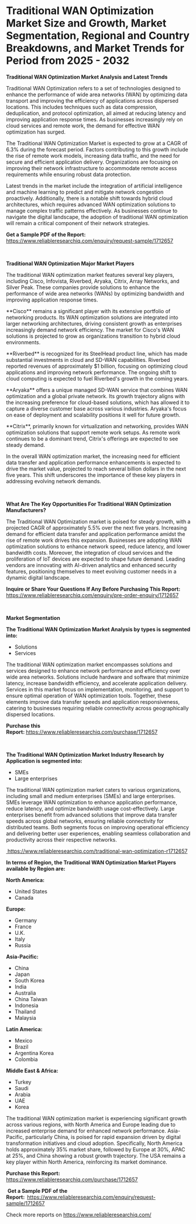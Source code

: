 <p><h1>Traditional WAN Optimization Market Size and Growth, Market Segmentation, Regional and Country Breakdowns, and Market Trends for Period from 2025 -  2032</h1></p><p><strong>Traditional WAN Optimization Market Analysis and Latest Trends</strong></p>
<p><p>Traditional WAN Optimization refers to a set of technologies designed to enhance the performance of wide area networks (WAN) by optimizing data transport and improving the efficiency of applications across dispersed locations. This includes techniques such as data compression, deduplication, and protocol optimization, all aimed at reducing latency and improving application response times. As businesses increasingly rely on cloud services and remote work, the demand for effective WAN optimization has surged.</p><p>The Traditional WAN Optimization Market is expected to grow at a CAGR of 6.3% during the forecast period. Factors contributing to this growth include the rise of remote work models, increasing data traffic, and the need for secure and efficient application delivery. Organizations are focusing on improving their network infrastructure to accommodate remote access requirements while ensuring robust data protection. </p><p>Latest trends in the market include the integration of artificial intelligence and machine learning to predict and mitigate network congestion proactively. Additionally, there is a notable shift towards hybrid cloud architectures, which requires advanced WAN optimization solutions to manage complex traffic patterns effectively. As businesses continue to navigate the digital landscape, the adoption of traditional WAN optimization will remain a critical component of their network strategies.</p></p>
<p><strong>Get a Sample PDF of the Report:&nbsp;</strong> <a href="https://www.reliableresearchiq.com/enquiry/request-sample/1712657?utm_campaign=104&utm_medium=2&utm_source=Github&utm_content=ia&utm_term=11012025&utm_id=traditional-wan-optimization">https://www.reliableresearchiq.com/enquiry/request-sample/1712657</a></p>
<p>&nbsp;</p>
<p><strong>Traditional WAN Optimization Major Market Players</strong></p>
<p><p>The traditional WAN optimization market features several key players, including Cisco, Infovista, Riverbed, Aryaka, Citrix, Array Networks, and Silver Peak. These companies provide solutions to enhance the performance of wide area networks (WANs) by optimizing bandwidth and improving application response times.</p><p>**Cisco** remains a significant player with its extensive portfolio of networking products. Its WAN optimization solutions are integrated into larger networking architectures, driving consistent growth as enterprises increasingly demand network efficiency. The market for Cisco's WAN solutions is projected to grow as organizations transition to hybrid cloud environments.</p><p>**Riverbed** is recognized for its SteelHead product line, which has made substantial investments in cloud and SD-WAN capabilities. Riverbed reported revenues of approximately $1 billion, focusing on optimizing cloud applications and improving network performance. The ongoing shift to cloud computing is expected to fuel Riverbed's growth in the coming years.</p><p>**Aryaka** offers a unique managed SD-WAN service that combines WAN optimization and a global private network. Its growth trajectory aligns with the increasing preference for cloud-based solutions, which has allowed it to capture a diverse customer base across various industries. Aryaka's focus on ease of deployment and scalability positions it well for future growth.</p><p>**Citrix**, primarily known for virtualization and networking, provides WAN optimization solutions that support remote work setups. As remote work continues to be a dominant trend, Citrix's offerings are expected to see steady demand. </p><p>In the overall WAN optimization market, the increasing need for efficient data transfer and application performance enhancements is expected to drive the market value, projected to reach several billion dollars in the next five years. This shift underscores the importance of these key players in addressing evolving network demands.</p></p>
<p>&nbsp;</p>
<p><strong>What Are The Key Opportunities For Traditional WAN Optimization Manufacturers?</strong></p>
<p><p>The Traditional WAN Optimization market is poised for steady growth, with a projected CAGR of approximately 5.5% over the next five years. Increasing demand for efficient data transfer and application performance amidst the rise of remote work drives this expansion. Businesses are adopting WAN optimization solutions to enhance network speed, reduce latency, and lower bandwidth costs. Moreover, the integration of cloud services and the proliferation of IoT devices are expected to shape future demand. Leading vendors are innovating with AI-driven analytics and enhanced security features, positioning themselves to meet evolving customer needs in a dynamic digital landscape.</p></p>
<p><strong>Inquire or Share Your Questions If Any Before Purchasing This Report:</strong> <a href="https://www.reliableresearchiq.com/enquiry/pre-order-enquiry/1712657?utm_campaign=104&utm_medium=2&utm_source=Github&utm_content=ia&utm_term=11012025&utm_id=traditional-wan-optimization">https://www.reliableresearchiq.com/enquiry/pre-order-enquiry/1712657</a></p>
<p>&nbsp;</p>
<p><strong>Market Segmentation</strong></p>
<p><strong>The Traditional WAN Optimization Market Analysis by types is segmented into:</strong></p>
<p><ul><li>Solutions</li><li>Services</li></ul></p>
<p><p>The traditional WAN optimization market encompasses solutions and services designed to enhance network performance and efficiency over wide area networks. Solutions include hardware and software that minimize latency, increase bandwidth efficiency, and accelerate application delivery. Services in this market focus on implementation, monitoring, and support to ensure optimal operation of WAN optimization tools. Together, these elements improve data transfer speeds and application responsiveness, catering to businesses requiring reliable connectivity across geographically dispersed locations.</p></p>
<p><strong>Purchase this Report:&nbsp;</strong><a href="https://www.reliableresearchiq.com/purchase/1712657?utm_campaign=104&utm_medium=2&utm_source=Github&utm_content=ia&utm_term=11012025&utm_id=traditional-wan-optimization">https://www.reliableresearchiq.com/purchase/1712657</a></p>
<p>&nbsp;</p>
<p><strong>The Traditional WAN Optimization Market Industry Research by Application is segmented into:</strong></p>
<p><ul><li>SMEs</li><li>Large enterprises</li></ul></p>
<p><p>The traditional WAN optimization market caters to various organizations, including small and medium enterprises (SMEs) and large enterprises. SMEs leverage WAN optimization to enhance application performance, reduce latency, and optimize bandwidth usage cost-effectively. Large enterprises benefit from advanced solutions that improve data transfer speeds across global networks, ensuring reliable connectivity for distributed teams. Both segments focus on improving operational efficiency and delivering better user experiences, enabling seamless collaboration and productivity across their respective networks.</p></p>
<p><a href="https://www.reliableresearchiq.com/traditional-wan-optimization-r1712657?utm_campaign=104&utm_medium=2&utm_source=Github&utm_content=ia&utm_term=11012025&utm_id=traditional-wan-optimization">&nbsp;https://www.reliableresearchiq.com/traditional-wan-optimization-r1712657</a></p>
<p><strong>In terms of Region, the Traditional WAN Optimization Market Players available by Region are:</strong></p>
<p>
    <p> <strong> North America: </strong>
        <ul>
            <li>United States</li>
            <li>Canada</li>
        </ul>
        </p> 
    <p> <strong> Europe: </strong>
        <ul>
            <li>Germany</li>
            <li>France</li>
            <li>U.K.</li>
            <li>Italy</li>
            <li>Russia</li>
        </ul>
        </p> 
    <p> <strong> Asia-Pacific: </strong>
        <ul>
            <li>China</li>
            <li>Japan</li>
            <li>South Korea</li>
            <li>India</li>
            <li>Australia</li>
            <li>China Taiwan</li>
            <li>Indonesia</li>
            <li>Thailand</li>
            <li>Malaysia</li>
        </ul>
        </p> 
    <p> <strong> Latin America: </strong>
        <ul>
            <li>Mexico</li>
            <li>Brazil</li>
            <li>Argentina Korea</li>
            <li>Colombia</li>
        </ul>
        </p> 
    <p> <strong> Middle East & Africa: </strong>
        <ul>
            <li>Turkey</li>
            <li>Saudi</li>
            <li>Arabia</li>
            <li>UAE</li>
            <li>Korea</li>
        </ul>
    </p>
    </p>
<p><p>The traditional WAN optimization market is experiencing significant growth across various regions, with North America and Europe leading due to increased enterprise demand for enhanced network performance. Asia-Pacific, particularly China, is poised for rapid expansion driven by digital transformation initiatives and cloud adoption. Specifically, North America holds approximately 35% market share, followed by Europe at 30%, APAC at 25%, and China showing a robust growth trajectory. The USA remains a key player within North America, reinforcing its market dominance.</p></p>
<p><strong>Purchase this Report: </strong><a href="https://www.reliableresearchiq.com/purchase/1712657?utm_campaign=104&utm_medium=2&utm_source=Github&utm_content=ia&utm_term=11012025&utm_id=traditional-wan-optimization">https://www.reliableresearchiq.com/purchase/1712657</a></p>
<p>&nbsp;<strong>Get a Sample PDF of the Report:&nbsp;&nbsp;</strong><a href="https://www.reliableresearchiq.com/enquiry/request-sample/1712657?utm_campaign=104&utm_medium=2&utm_source=Github&utm_content=ia&utm_term=11012025&utm_id=traditional-wan-optimization">https://www.reliableresearchiq.com/enquiry/request-sample/1712657</a></p>
<p><strong></strong></p>
<p>Check more reports on <a href="https://www.reliableresearchiq.com/?utm_campaign=104&utm_medium=2&utm_source=Github&utm_content=ia&utm_term=11012025&utm_id=traditional-wan-optimization">https://www.reliableresearchiq.com/</a></p>